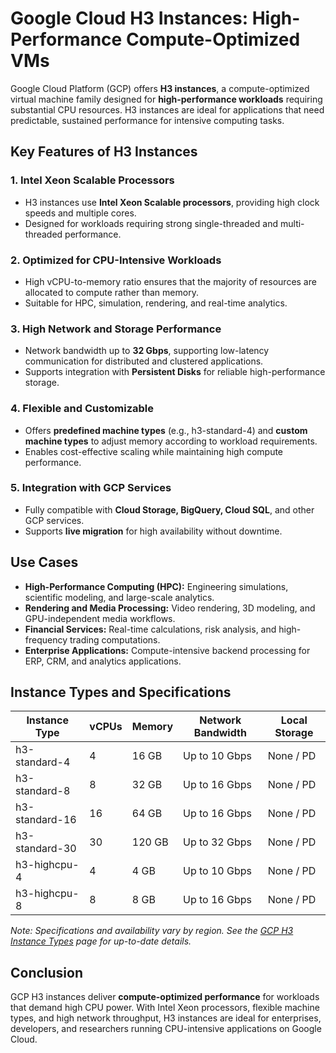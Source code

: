 # Google Cloud H3 Instances: High-Performance Compute-Optimized VMs

Google Cloud Platform (GCP) offers **H3 instances**, a compute-optimized virtual machine family designed for **high-performance workloads** requiring substantial CPU resources. H3 instances are ideal for applications that need predictable, sustained performance for intensive computing tasks.

## Key Features of H3 Instances

### 1. **Intel Xeon Scalable Processors**

* H3 instances use **Intel Xeon Scalable processors**, providing high clock speeds and multiple cores.
* Designed for workloads requiring strong single-threaded and multi-threaded performance.

### 2. **Optimized for CPU-Intensive Workloads**

* High vCPU-to-memory ratio ensures that the majority of resources are allocated to compute rather than memory.
* Suitable for HPC, simulation, rendering, and real-time analytics.

### 3. **High Network and Storage Performance**

* Network bandwidth up to **32 Gbps**, supporting low-latency communication for distributed and clustered applications.
* Supports integration with **Persistent Disks** for reliable high-performance storage.

### 4. **Flexible and Customizable**

* Offers **predefined machine types** (e.g., h3-standard-4) and **custom machine types** to adjust memory according to workload requirements.
* Enables cost-effective scaling while maintaining high compute performance.

### 5. **Integration with GCP Services**

* Fully compatible with **Cloud Storage, BigQuery, Cloud SQL**, and other GCP services.
* Supports **live migration** for high availability without downtime.

## Use Cases

* **High-Performance Computing (HPC):** Engineering simulations, scientific modeling, and large-scale analytics.
* **Rendering and Media Processing:** Video rendering, 3D modeling, and GPU-independent media workflows.
* **Financial Services:** Real-time calculations, risk analysis, and high-frequency trading computations.
* **Enterprise Applications:** Compute-intensive backend processing for ERP, CRM, and analytics applications.

## Instance Types and Specifications

| Instance Type  | vCPUs | Memory | Network Bandwidth | Local Storage |
| -------------- | ----- | ------ | ----------------- | ------------- |
| h3-standard-4  | 4     | 16 GB  | Up to 10 Gbps     | None / PD     |
| h3-standard-8  | 8     | 32 GB  | Up to 16 Gbps     | None / PD     |
| h3-standard-16 | 16    | 64 GB  | Up to 16 Gbps     | None / PD     |
| h3-standard-30 | 30    | 120 GB | Up to 32 Gbps     | None / PD     |
| h3-highcpu-4   | 4     | 4 GB   | Up to 10 Gbps     | None / PD     |
| h3-highcpu-8   | 8     | 8 GB   | Up to 16 Gbps     | None / PD     |

*Note: Specifications and availability vary by region. See the [GCP H3 Instance Types](https://cloud.google.com/compute/docs/machine-types#h3_machine_types) page for up-to-date details.*

## Conclusion

GCP H3 instances deliver **compute-optimized performance** for workloads that demand high CPU power. With Intel Xeon processors, flexible machine types, and high network throughput, H3 instances are ideal for enterprises, developers, and researchers running CPU-intensive applications on Google Cloud.
